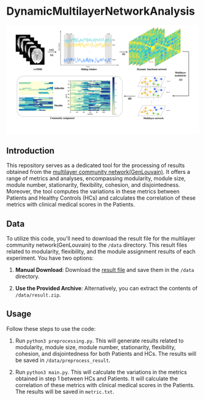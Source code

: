 # DynamicMultilayerNetworkAnalysis

![Image text](https://github.com/hqw15/DynamicMultilayerNetworkAnalysis/blob/main/img/main.png)

## Introduction

This repository serves as a dedicated tool for the processing of results obtained from the [multilayer community network(GenLouvain)](https://github.com/GenLouvain/GenLouvain). It offers a range of metrics and analyses, encompassing modularity, module size, module number, stationarity, flexibility, cohesion, and disjointedness. Moreover, the tool computes the variations in these metrics between Patients and Healthy Controls (HCs) and calculates the correlation of these metrics with clinical medical scores in the Patients.

## Data

To utilize this code, you'll need to download the 
result file for the multilayer community network(GenLouvain) to the `/data` directory. 
This result files related to modularity, flexibility, and the module assignment results of each experiment.
You have two options:

1. **Manual Download**: Download the [result file](https://1drv.ms/u/s!AiRytlmhzEl-hFIAeB9bNqZMqbpy?e=0mK70I) and save them in the `/data` directory.

2. **Use the Provided Archive**: Alternatively, you can extract the contents of `/data/result.zip`. 

## Usage

Follow these steps to use the code:

1. Run `python3 preprocessing.py`. This will generate results related to modularity, module size, module number, stationarity, flexibility, cohesion, and disjointedness for both Patients and HCs. The results will be saved in `/data/preprocess_result`.

2. Run `python3 main.py`. This will calculate the variations in the metrics obtained in step 1 between HCs and Patients. It will calculate the correlation of these metrics with clinical medical scores in the Patients. The results will be saved in `metric.txt`.

